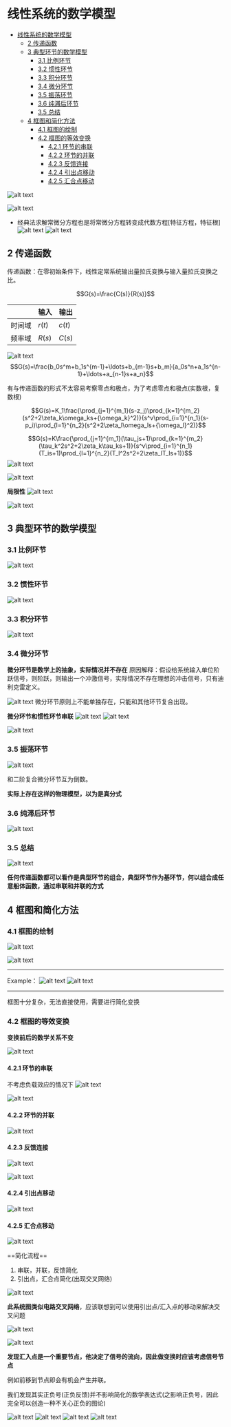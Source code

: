 <!--
 * @Author: Ashington ashington258@proton.me
 * @Date: 2024-09-09 15:19:35
 * @LastEditors: Ashington ashington258@proton.me
 * @LastEditTime: 2024-09-19 10:33:44
 * @FilePath: \Automatic_control_principle\2-线性系统的数学模型\线性系统的数学模型.md
 * @Description: 请填写简介
 * 联系方式:921488837@qq.com
 * Copyright (c) 2024 by ${git_name_email}, All Rights Reserved.
-->

# 线性系统的数学模型

- [线性系统的数学模型](#线性系统的数学模型)
  - [2 传递函数](#2-传递函数)
  - [3 典型环节的数学模型](#3-典型环节的数学模型)
    - [3.1 比例环节](#31-比例环节)
    - [3.2 惯性环节](#32-惯性环节)
    - [3.3 积分环节](#33-积分环节)
    - [3.4 微分环节](#34-微分环节)
    - [3.5 振荡环节](#35-振荡环节)
    - [3.6 纯滞后环节](#36-纯滞后环节)
    - [3.5 总结](#35-总结)
  - [4 框图和简化方法](#4-框图和简化方法)
    - [4.1 框图的绘制](#41-框图的绘制)
    - [4.2 框图的等效变换](#42-框图的等效变换)
      - [4.2.1 环节的串联](#421-环节的串联)
      - [4.2.2 环节的并联](#422-环节的并联)
      - [4.2.3 反馈连接](#423-反馈连接)
      - [4.2.4 引出点移动](#424-引出点移动)
      - [4.2.5 汇合点移动](#425-汇合点移动)

![alt text](image.png)

![alt text](image-1.png)

- 经典法求解常微分方程也是将常微分方程转变成代数方程[特征方程，特征根]
  ![alt text](image-2.png)
  ![alt text](image-3.png)

## 2 传递函数

传递函数：在零初始条件下，线性定常系统输出量拉氏变换与输入量拉氏变换之比。

$$G(s)=\frac{C(s)}{R(s)}$$

|        | 输入   | 输出   |
| ------ | ------ | ------ |
| 时间域 | $r(t)$ | $c(t)$ |
| 频率域 | $R(s)$ | $C(s)$ |

![alt text](image-5.png)
$$G(s)=\frac{b_0s^m+b_1s^{m-1}+\ldots+b_{m-1}s+b_m}{a_0s^n+a_1s^{n-1}+\ldots+a_{n-1}s+a_n}$$

有与传递函数的形式不太容易考察零点和极点，为了考虑零点和极点(实数根，复数根)

$$G(s)=K_1\frac{\prod_{j=1}^{m_1}(s-z_j)\prod_{k=1}^{m_2}(s^2+2\zeta_k\omega_ks+{\omega_k}^2)}{s^v\prod_{i=1}^{n_1}(s-p_i)\prod_{l=1}^{n_2}(s^2+2\zeta_l\omega_ls+{\omega_l}^2)}$$

$$G(s)=K\frac{\prod_{j=1}^{m_1}(\tau_js+1)\prod_{k=1}^{m_2}(\tau_k^2s^2+2\zeta_k\tau_ks+1)}{s^v\prod_{i=1}^{n_1}(T_is+1)\prod_{l=1}^{n_2}(T_l^2s^2+2\zeta_lT_ls+1)}$$
![alt text](image-6.png)

![alt text](image-8.png)

**局限性**
![alt text](image-9.png)

![alt text](image-10.png)

## 3 典型环节的数学模型

### 3.1 比例环节

![alt text](image-11.png)

### 3.2 惯性环节

![alt text](image-12.png)

### 3.3 积分环节

![alt text](image-13.png)

### 3.4 微分环节

**微分环节是数学上的抽象，实际情况并不存在**
原因解释：假设给系统输入单位阶跃信号，则阶跃，则输出一个冲激信号，实际情况不存在理想的冲击信号，只有迪利克雷定义。

![alt text](image-14.png)
微分环节原则上不能单独存在，只能和其他环节复合出现。

**微分环节和惯性环节串联**
![alt text](image-15.png)
![alt text](image-16.png)

![alt text](image-17.png)

### 3.5 振荡环节

![alt text](image-18.png)

和二阶复合微分环节互为倒数。

**实际上存在这样的物理模型，以为是真分式**

### 3.6 纯滞后环节

![alt text](image-19.png)

### 3.5 总结

![alt text](image-20.png)

**任何传递函数都可以看作是典型环节的组合，典型环节作为基环节，何以组合成任意船体函数，通过串联和并联的方式**

## 4 框图和简化方法

### 4.1 框图的绘制

![alt text](image-21.png)

![alt text](image-22.png)

---

Example：
![alt text](image-23.png)
![alt text](image-24.png)

---
框图十分复杂，无法直接使用，需要进行简化变换

### 4.2 框图的等效变换

**变换前后的数学关系不变**

![alt text](image-25.png)


#### 4.2.1 环节的串联

不考虑负载效应的情况下
![alt text](image-26.png)

![alt text](image-27.png)
#### 4.2.2 环节的并联
![alt text](image-28.png)

#### 4.2.3 反馈连接

![alt text](image-29.png)

![alt text](image-30.png)


#### 4.2.4 引出点移动

![alt text](image-31.png)

#### 4.2.5 汇合点移动

![alt text](image-32.png)

<!-- 周四授课老师：
![alt text](image-33.png)
 -->

==简化流程==

1. 串联，并联，反馈简化
2. 引出点，汇合点简化(出现交叉网络)

![alt text](image-34.png)

**此系统图类似电路交叉网络**，应该联想到可以使用引出点/汇入点的移动来解决交叉问题

![alt text](image-35.png)

![alt text](image-36.png)

**发现汇入点是一个重要节点，他决定了信号的流向，因此做变换时应该考虑信号节点**

例如前移到节点即会有机会产生并联。

我们发现其实正负号(正负反馈)并不影响简化的数学表达式(之影响正负号，因此完全可以创造一种不关心正负的图论)

![alt text](image-37.png)
![alt text](image-38.png)
![alt text](image-39.png)
![alt text](image-40.png)

